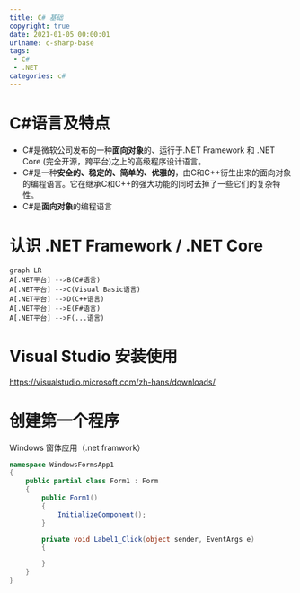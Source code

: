 ```yaml
---
title: C# 基础
copyright: true
date: 2021-01-05 00:00:01
urlname: c-sharp-base
tags: 
 - C#
 - .NET
categories: c#
---
```

# C#语言及特点
* C#是微软公司发布的一种**面向对象**的、运行于.NET Framework 和 .NET Core (完全开源，跨平台)之上的高级程序设计语言。
* C#是一种**安全的、稳定的、简单的、优雅的**，由C和C++衍生出来的面向对象的编程语言。它在继承C和C++的强大功能的同时去掉了一些它们的复杂特性。
* C#是**面向对象**的编程语言
<!-- more -->  

# 认识 .NET Framework / .NET Core
```mermaid
graph LR
A[.NET平台] -->B(C#语言)
A[.NET平台] -->C(Visual Basic语言)
A[.NET平台] -->D(C++语言)
A[.NET平台] -->E(F#语言)
A[.NET平台] -->F(...语言)
```
# Visual Studio 安装使用
https://visualstudio.microsoft.com/zh-hans/downloads/

# 创建第一个程序
Windows 窗体应用（.net framwork）
```C#
namespace WindowsFormsApp1
{
    public partial class Form1 : Form
    {
        public Form1()
        {
            InitializeComponent();
        }

        private void Label1_Click(object sender, EventArgs e)
        {

        }
    }
}
```